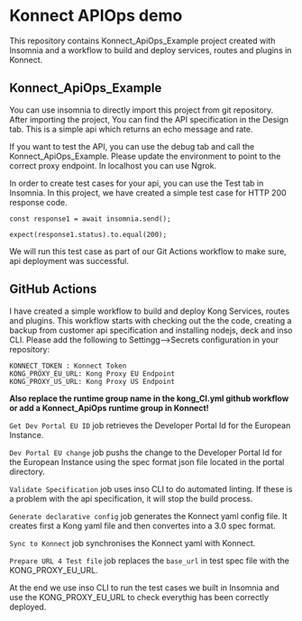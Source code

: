 # Konnect APIOps demo

This repository contains Konnect_ApiOps_Example project created with Insomnia and a workflow to build and deploy services, routes and plugins in Konnect.

## Konnect_ApiOps_Example
You can use insomnia to directly import this project from git repository. After importing the project, You can find the API specification in the Design tab. This is a simple api which returns an echo message and rate.

If you want to test the API, you can use the debug tab and call the Konnect_ApiOps_Example. Please update the environment to point to the correct proxy endpoint. In localhost you can use Ngrok.

In order to create test cases for your api, you can use the Test tab in Insomnia. In this project, we have created a simple test case for HTTP 200 response code.

```
const response1 = await insomnia.send();

expect(response1.status).to.equal(200);
```

We will run this test case as part of our Git Actions workflow to make sure, api deployment was successful.

## GitHub Actions
I have created a simple workflow to build and deploy Kong Services, routes and plugins. This workflow starts with checking out the the code, creating a backup from customer api specification and installing nodejs, deck and inso CLI.
Please add the following to Settingg-->Secrets configuration in your repository:
```
KONNECT_TOKEN : Konnect Token
KONG_PROXY_EU_URL: Kong Proxy EU Endpoint
KONG_PROXY_US_URL: Kong Proxy US Endpoint
```
**Also replace the runtime group name in the kong_CI.yml github workflow or add a Konnect_ApiOps runtime group in Konnect!**

```Get Dev Portal EU ID``` job retrieves the Developer Portal Id for the European Instance.

```Dev Portal EU change``` job pushs the change to the Developer Portal Id for the European Instance using the spec format json file located in the portal directory.  

```Validate Specification``` job uses inso CLI to do automated linting. If these is a problem with the api specification, it will stop the build process.  

```Generate declarative config``` job generates the Konnect yaml config file. It creates first a Kong yaml file and then convertes into a 3.0 spec format.

```Sync to Konnect``` job synchronises the Konnect yaml with Konnect. 

```Prepare URL 4 Test file``` job replaces the  ```base_url``` in test spec file with the KONG_PROXY_EU_URL.

At the end we use inso CLI to run the test cases we built in Insomnia and use the KONG_PROXY_EU_URL to check everythig has been correctly deployed.
